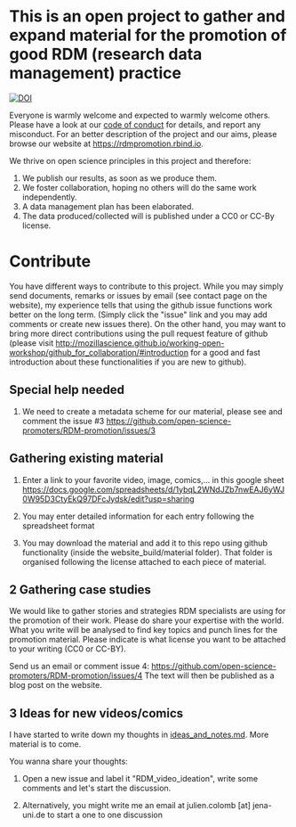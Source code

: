 # This is an open project to gather and expand material for the promotion of good RDM (research data management) practice

[![DOI](https://zenodo.org/badge/135207858.svg)](https://zenodo.org/badge/latestdoi/135207858)

Everyone is warmly welcome and expected to warmly welcome others. Please have a look at our [code of conduct](conduct.md ) for details, and report any misconduct. For an better description of the project and our aims, please browse our website at https://rdmpromotion.rbind.io. 

We thrive on open science principles in this project and therefore:

1. We publish our results, as soon as we produce them.
2. We foster collaboration, hoping no others will do the same work independently.
3. A data management plan has been elaborated.
4. The data produced/collected will is published under a CC0 or CC-By license.


# Contribute

You have different ways to contribute to this project. While you may simply send documents, remarks or issues by email (see contact page on the website), my experience tells that using the github issue functions work better on the long term. (Simply click the "issue" link and you may add comments or create new issues there). On the other hand, you may want to bring more direct contributions using the pull request feature of github (please visit http://mozillascience.github.io/working-open-workshop/github_for_collaboration/#introduction for a good and fast introduction about these functionalities if you are new to github).


## Special help needed

1. We need to create a metadata scheme for our material, please see and comment the issue #3 https://github.com/open-science-promoters/RDM-promotion/issues/3


## Gathering existing material
 
1. Enter a link to your favorite video, image, comics,... in this google sheet
https://docs.google.com/spreadsheets/d/1ybqL2WNdJZb7nwEAJ6yWJ0W95D3CtyEkQ97DFcJydsk/edit?usp=sharing

2. You may enter detailed information for each entry following the spreadsheet format

3. You may download the material and add it to this repo using github functionality (inside the website_build/material folder).
That folder is organised following the license attached to each piece of material.



## 2 Gathering case studies

We would like to gather stories and strategies RDM specialists are using for the promotion of their work. Please do share your expertise with the world. What you write will be analysed to find key topics and punch lines for the promotion material. Please indicate is what license you want to be attached to your writing (CC0 or CC-BY).

Send us an email or comment issue 4:
https://github.com/open-science-promoters/RDM-promotion/issues/4
The text will then be published as a blog post on the website.



## 3 Ideas for new videos/comics

I have started to write down my thoughts in [ideas_and_notes.md](ideas_and_notes.md). More material is to come.

You wanna share your thoughts: 

1. Open a new issue and label it "RDM_video_ideation", write some comments and let's start the discussion.

2. Alternatively, you might write me an email at julien.colomb [at] jena-uni.de to start a one to one discussion
